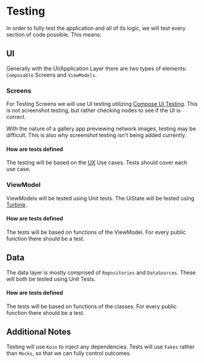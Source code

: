 # Testing

In order to fully test the application and all of its logic, we will test every section of code possible. This means:

## UI

Generally with the UI/Application Layer there are two types of elements: `Composable` Screens and `ViewModels`.

### Screens

For Testing Screens we will use UI testing utilizing [Compose UI Testing](https://developer.android.com/develop/ui/compose/testing). This is not screenshot testing, but rather checking nodes to see if the UI is correct.

With the nature of a gallery app previewing network images, testing may be difficult. This is also why screenshot testing isn't being added currently.

#### How are tests defined

The testing will be based on the [UX](../docs/UX/README.md) Use cases. Tests should cover each use case. 

### ViewModel

ViewModels will be tested using Unit tests. The UiState will be tested using [Turbine](https://github.com/cashapp/turbine).

#### How are tests defined

The tests will be based on functions of the ViewModel. For every public function there should be a test.

## Data

The data layer is mostly comprised of `Repositories` and `DataSources`. These will both be tested using Unit Tests.

#### How are tests defined

The tests will be based on functions of the classes. For every public function there should be a test.


## Additional Notes

Testing will use `Koin` to inject any dependencies. Tests will use `Fakes` rather than `Mocks`, so that we can fully control outcomes.